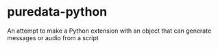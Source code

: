 # puredata-python
An attempt to make a Python extension with an object that can generate messages or audio from a script
